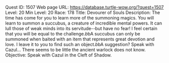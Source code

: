 Quest ID: 1507
Web page URL: https://database.turtle-wow.org/?quest=1507
Level: 20
Min Level: 20
Race: 178
Title: Devourer of Souls
Description: The time has come for you to learn more of the summoning magics. You will learn to summon a succubus, a creature of incredible mental powers. It can lull those of weak minds into its servitude--but have no fear! I feel certain that you will be equal to the challenge.$b$bA succubus can only be summoned when baited with an item that represents great devotion and love. I leave it to you to find such an object.$b$bA suggestion? Speak with Cazul... There seems to be little the ancient warlock does not know.
Objective: Speak with Cazul in the Cleft of Shadow.
